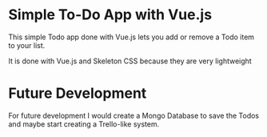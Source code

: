 # Simple To-Do App with Vue.js

 This simple Todo app done with Vue.js lets you add or remove a Todo item to your list.

 It is done with Vue.js and Skeleton CSS because they are very lightweight

# Future Development

For future development I would create a Mongo Database to save the Todos and maybe start creating a Trello-like system.